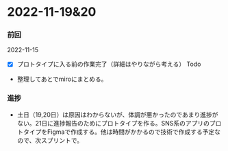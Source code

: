 # 2022-11-19&20

### 前回
2022-11-15
- [x] プロトタイプに入る前の作業完了（詳細はやりながら考える）
Todo
- 整理してあとでmiroにまとめる。

### 進捗
- 土日（19,20日）は原因はわからないが、体調が悪かったのであまり進捗がない。21日に進捗報告のためにプロトタイプを作る。SNS系のアプリのプロトタイプをFigmaで作成する。他は時間がかかるので技術で作成する予定なので、次スプリントで。